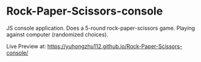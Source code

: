 # Rock-Paper-Scissors-console

JS console application. Does a 5-round rock-paper-scissors game. Playing against computer (randomized choices).

Live Preview at: https://yuhongzhu112.github.io/Rock-Paper-Scissors-console/
